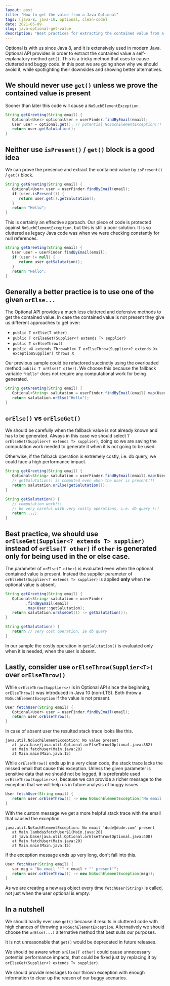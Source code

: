 ```yaml
---
layout: post
title: "How to get the value from a Java Optional"
tags: [java-8, java-10, optional, clean-code]
date: 2021-05-09
slug: java-optional-get-value
description: "Best practices for extracting the contained value from a Java Optional."
---
```


Optional is with us since Java 8, and it is extensively used in modern Java. Optional API provides in order to extract the contained value a self-explanatory method `get()`. This is a tricky method that uses to cause cluttered and buggy code. In this post we are going show why we should avoid it, while spotlighting their downsides and showing better alternatives.

## We should never use `get()` unless we prove the contained value is present
Sooner than later this code will cause a `NoSuchElementException`.

``` java
String getGreeting(String email) {
   Optional<User> optionalUser = userFinder.findByEmail(email);
   User user = optional.get(); // potential NoSuchElementException!!!
   return user.getSalutation();
}
```

## Neither use `isPresent()` / `get()` block is a good idea
We can prove the presence and extract the contained value by `isPresent()` / `get()` block.

``` java
String getGreeting(String email) {
   Optional<User> user = userFinder.findByEmail(email);
   if (user.isPresent()) {
      return user.get().getSalutation();
   }
   return "Hello";
}
```    

This is certainly an effective approach. Our piece of code is protected against `NoSuchElementException`, but this is still a poor solution. It is so cluttered as legacy Java code was when we were checking constantly for null references.

``` java
String getGreeting(String email) {
   User user = userFinder.findByEmail(email);
   if (user != null) {
      return user.getSalutation();
   }
   return "Hello";
}
```

## Generally a better practice is to use one of the given `orElse...`
The Optional API provides a much less cluttered and defensive methods to get the contained value. In case the contained value is not present they give us different approaches to get over:
* `public T orElse(T other)`
* `public T orElseGet(Supplier<? extends T> supplier)`
* `public T orElseThrow()`
* `public <X extends Throwable> T orElseThrow(Supplier<? extends X> exceptionSupplier) throws X`

Our previous sample could be refactored succinctly using the overloaded method `public T orElse(T other)`. We choose this because the fallback variable `"Hello"` does not require any computational work for being generated.

``` java
String getGreeting(String email) {
   Optional<String> salutation = userFinder.findByEmail(email).map(User::getSalutation);
   return salutation.orElse("Hello");
}
```

## `orElse()` vs `orElseGet()`
We should be carefully when the fallback value is not already known and has to be generated. Always in this case we should select `T orElseGet(Supplier<? extends T> supplier)`, doing so we are saving the computation work needed to generate it when it is not going to be used.

Otherwise, if the fallback operation is extremely costly, i.e. db query, we could face a high performance impact.

``` java
String getGreeting(String email) {
   Optional<String> salutation = userFinder.findByEmail(email).map(User::getSalutation);
   // getSalutation() is computed even when the user is present!!!
   return salutation.orElse(getSalutation());
}

String getSalutation() {
   // computation work!!!
   // be very careful with very costly operations, i.e. db query !!!
   return ...;
}
```

## Best practice, we should use `orElseGet(Supplier<? extends T> supplier)` instead of `orElse(T other)` if `other` is generated only for being used in the or else case.
The parameter of `orElse(T other)` is evaluated even when the optional contained value is present. Instead the supplier parameter of `orElseGet(Supplier<? extends T> supplier)` is applied **only** when the optional value is absent.

``` java
String getGreeting(String email) {
   Optional<String> salutation = userFinder
         .findByEmail(email)
         .map(User::getSalutation);
   return salutation.orElseGet(() -> getSalutation());
}

String getSalutation() {
   return // very cost operation, ie db query
}
```

In our sample the costly operation in `getSalutation()` is evaluated only when it is needed, when the user is absent.

## Lastly, consider use `orElseThrow(Supplier<T>)` over `orElseThrow()`
While `orElseThrow(Supplier<>)` is in Optional API since the beginning, `orElseThrow()` was introduced in Java 10 (non-LTS). Both throw a `NoSuchElementException` if the value is not present.

``` java
User fetchUser(String email) {
   Optional<User> user = userFinder.findByEmail(email);
   return user.orElseThrow();
}
```

In case of absent user the resulted stack trace looks like this.

``` console
java.util.NoSuchElementException: No value present
   at java.base/java.util.Optional.orElseThrow(Optional.java:382)
   at Main.fetchUser(Main.java:20)
   at Main.main(Main.java:15)
```

While `orElseThrow()` ends up in a very clean code, the stack trace lacks the missed email that cause this exception. Unless the given parameter is sensitive data that we should not be logged, it is preferable used `orElseThrow(Supplier<>)`, because we can provide a richer message to the exception that we will help us in future analysis of buggy issues.

``` java
User fetchUser(String email) {
   return user.orElseThrow(() -> new NoSuchElementException("No email ''" + email + "' present'"));
}
```    

With the custom message we get a more helpful stack trace with the email that caused the exception.

``` console
java.util.NoSuchElementException: No email 'dude@dude.com' present
   at Main.lambda$fetchUser$1(Main.java:20)
   at java.base/java.util.Optional.orElseThrow(Optional.java:408)
   at Main.fetchUser(Main.java:20)
   at Main.main(Main.java:15)
```        

If the exception message ends up very long, don't fall into this.

``` java
User fetchUser(String email) {
   var msg = "No email ''" + email + "' present'";
   return user.orElseThrow(() -> new NoSuchElementException(msg));
}
```  

As we are creating a new `msg` object every time `fetchUser(String)` is called, not just when the user optional is empty.

## In a nutshell
We should hardly ever use `get()` because it results in cluttered code with high chances of throwing a `NoSuchElementException`. Alternatively we should choose the `orElse(...)` alternative method that best suits our purposes.

It is not unreasonable that `get()` would be deprecated in future releases.

We should be aware when `orElse(T other)` could cause unnecessary potential performance impacts, that could be fixed just by replacing it by `orElseGet(Supplier<? extends T> supplier)`.

We should provide messages to our thrown exception with enough information to clear up the reason of our buggy scenarios.
